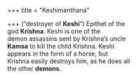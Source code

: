 +++
title = "Keshimanthana"

+++
(“destroyer of **Keshi**”) Epithet of the  
god **Krishna**. Keshi is one of the  
demon assassins sent by Krishna’s uncle  
**Kamsa** to kill the child Krishna. Keshi  
appears in the form of a horse, but  
Krishna easily destroys him, as he does all  
the other **demons**.